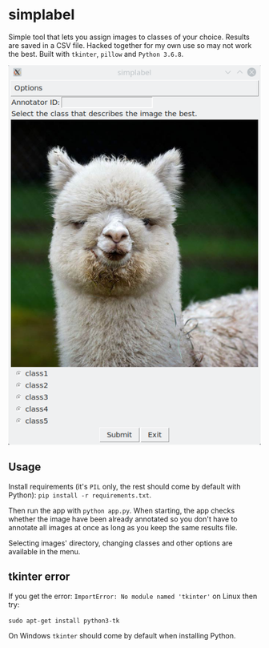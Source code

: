 # simplabel
Simple tool that lets you assign images to classes of your choice. Results are saved in a CSV file. Hacked together for my own use so may not work the best. Built with `tkinter`, `pillow` and `Python 3.6.8`.  

![example](utils/images/screenshot.png)

## Usage
Install requirements (it's `PIL` only, the rest should come by default with Python): `pip install -r requirements.txt`.

Then run the app with `python app.py`. When starting, the app checks whether the image have been already annotated so you don't have to annotate all images at once as long as you keep the same results file.

Selecting images' directory, changing classes and other options are available in the menu.

## tkinter error
If you get the error: `ImportError: No module named 'tkinter'` on Linux then try:

`sudo apt-get install python3-tk`

On Windows `tkinter` should come by default when installing Python. 
